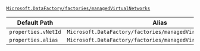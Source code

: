 [`Microsoft.DataFactory/factories/managedVirtualNetworks`](https://docs.microsoft.com/en-us/azure/templates/microsoft.datafactory/factories/managedvirtualnetworks)

| Default Path | Alias |
|---|---|
| `properties.vNetId` | `Microsoft.DataFactory/factories/managedVirtualNetworks/vNetId` |
| `properties.alias` | `Microsoft.DataFactory/factories/managedVirtualNetworks/alias` |

